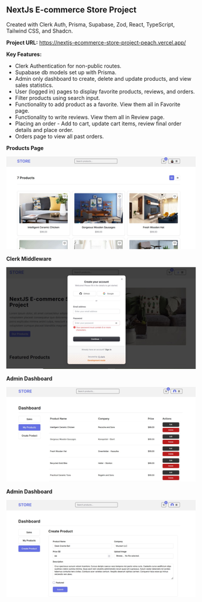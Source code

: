 ## NextJs E-commerce Store Project

Created with Clerk Auth, Prisma, Supabase, Zod, React, TypeScript, Tailwind CSS, and Shadcn.

**Project URL:**
https://nextjs-ecommerce-store-project-peach.vercel.app/

**Key Features:**

- Clerk Authentication for non-public routes.
- Supabase db models set up with Prisma.
- Admin only dashboard to create, delete and update products, and view sales statistics.
- User (logged in) pages to display favorite products, reviews, and orders.
- Filter products using search input.
- Functionality to add product as a favorite. View them all in Favorite page.
- Functionality to write reviews. View them all in Review page.
- Placing an order - Add to cart, update cart items, review final order details and place order.
- Orders page to view all past orders.

**Products Page**

<a href='https://nextjs-ecommerce-store-project-peach.vercel.app/' target='_blank'>
<img src='/public/e1.JPG' width='700' alt='project image'>
</a>

**Clerk Middleware**

<a href='https://nextjs-ecommerce-store-project-peach.vercel.app/' target='_blank'>
<img src='/public/e2.JPG' width='700' alt='project image'>
</a>

**Admin Dashboard**

<a href='https://nextjs-ecommerce-store-project-peach.vercel.app/' target='_blank'>
<img src='/public/e3.JPG' width='700' alt='project image'>
</a>

**Admin Dashboard**

<a href='https://nextjs-ecommerce-store-project-peach.vercel.app/' target='_blank'>
<img src='/public/e4.JPG' width='700' alt='project image'>
</a>
